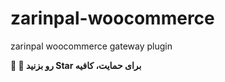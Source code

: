 # zarinpal-woocommerce
zarinpal woocommerce gateway plugin

**<span dir="rtl">برای حمایت، کافیه Star رو بزنید 🤩 🙏</span>**